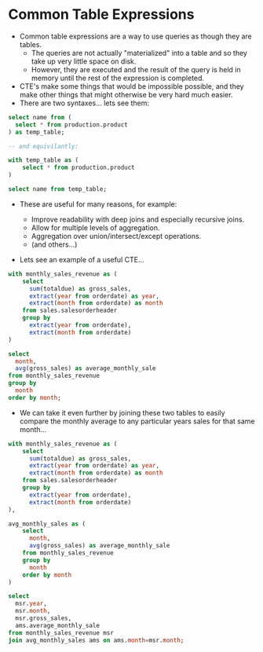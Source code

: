 # Common Table Expressions

* Common table expressions are a way to use queries as though they are tables.
    * The queries are not actually "materialized" into a table and so they take up very little space on disk.
    * However, they are executed and the result of the query is held in memory until the rest of the expression is completed.
* CTE's make some things that would be impossible possible, and they make other things that might otherwise be very hard much easier.
* There are two syntaxes... lets see them:

```sql
select name from (
  select * from production.product
) as temp_table;

-- and equivilantly:

with temp_table as (
    select * from production.product
)

select name from temp_table;
```

* These are useful for many reasons, for example:
    * Improve readability with deep joins and especially recursive joins.
    * Allow for multiple levels of aggregation.
    * Aggregation over union/intersect/except operations.
    * (and others...)

* Lets see an example of a useful CTE...

```sql
with monthly_sales_revenue as (
	select 
	  sum(totaldue) as gross_sales,
	  extract(year from orderdate) as year,
	  extract(month from orderdate) as month
	from sales.salesorderheader
	group by 
	  extract(year from orderdate),
	  extract(month from orderdate)
)

select 
  month, 
  avg(gross_sales) as average_monthly_sale
from monthly_sales_revenue
group by 
  month
order by month;
```

* We can take it even further by joining these two tables to easily compare the monthly average to any particular years sales for that same month...

```sql
with monthly_sales_revenue as (
	select 
	  sum(totaldue) as gross_sales,
	  extract(year from orderdate) as year,
	  extract(month from orderdate) as month
	from sales.salesorderheader
	group by 
	  extract(year from orderdate),
	  extract(month from orderdate)
),

avg_monthly_sales as (
	select 
	  month, 
	  avg(gross_sales) as average_monthly_sale
	from monthly_sales_revenue
	group by 
	  month
	order by month
)

select 
  msr.year, 
  msr.month, 
  msr.gross_sales, 
  ams.average_monthly_sale
from monthly_sales_revenue msr
join avg_monthly_sales ams on ams.month=msr.month;
```